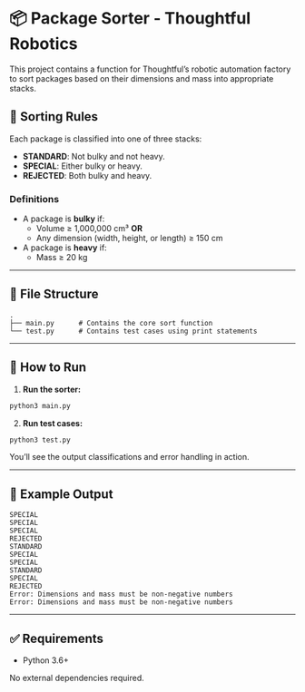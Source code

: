 # 📦 Package Sorter - Thoughtful Robotics

This project contains a function for Thoughtful’s robotic automation factory to sort packages based on their dimensions and mass into appropriate stacks.

## 🧠 Sorting Rules

Each package is classified into one of three stacks:

- **STANDARD**: Not bulky and not heavy.
- **SPECIAL**: Either bulky or heavy.
- **REJECTED**: Both bulky and heavy.

### Definitions

- A package is **bulky** if:
  - Volume ≥ 1,000,000 cm³ **OR**
  - Any dimension (width, height, or length) ≥ 150 cm
- A package is **heavy** if:
  - Mass ≥ 20 kg

---

## 📁 File Structure

```
.
├── main.py      # Contains the core sort function
└── test.py      # Contains test cases using print statements
```

---

## 🚀 How to Run

1. **Run the sorter:**

```bash
python3 main.py
```

2. **Run test cases:**

```bash
python3 test.py
```

You’ll see the output classifications and error handling in action.

---

## 🧪 Example Output

```text
SPECIAL
SPECIAL
SPECIAL
REJECTED
STANDARD
SPECIAL
SPECIAL
STANDARD
SPECIAL
REJECTED
Error: Dimensions and mass must be non-negative numbers
Error: Dimensions and mass must be non-negative numbers
```

---

## ✅ Requirements

- Python 3.6+

No external dependencies required.
